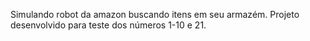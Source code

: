 Simulando robot da amazon buscando itens em seu armazém.
Projeto desenvolvido para teste dos números 1-10 e 21.
